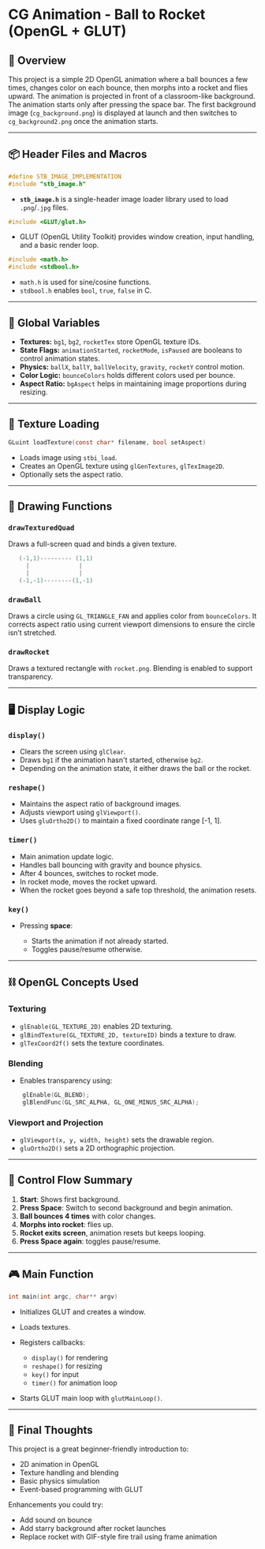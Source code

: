 # CG Animation - Ball to Rocket (OpenGL + GLUT)

## 🧠 Overview

This project is a simple 2D OpenGL animation where a ball bounces a few times, changes color on each bounce, then morphs into a rocket and flies upward. The animation is projected in front of a classroom-like background. The animation starts only after pressing the space bar. The first background image (`cg_background.png`) is displayed at launch and then switches to `cg_background2.png` once the animation starts.

---

## 📦 Header Files and Macros

```c
#define STB_IMAGE_IMPLEMENTATION
#include "stb_image.h"
```

* **`stb_image.h`** is a single-header image loader library used to load `.png`/`.jpg` files.

```c
#include <GLUT/glut.h>
```

* GLUT (OpenGL Utility Toolkit) provides window creation, input handling, and a basic render loop.

```c
#include <math.h>
#include <stdbool.h>
```

* `math.h` is used for sine/cosine functions.
* `stdbool.h` enables `bool`, `true`, `false` in C.

---

## 🎨 Global Variables

* **Textures:** `bg1`, `bg2`, `rocketTex` store OpenGL texture IDs.
* **State Flags:** `animationStarted`, `rocketMode`, `isPaused` are booleans to control animation states.
* **Physics:** `ballX`, `ballY`, `ballVelocity`, `gravity`, `rocketY` control motion.
* **Color Logic:** `bounceColors` holds different colors used per bounce.
* **Aspect Ratio:** `bgAspect` helps in maintaining image proportions during resizing.

---

## 📸 Texture Loading

```c
GLuint loadTexture(const char* filename, bool setAspect)
```

* Loads image using `stbi_load`.
* Creates an OpenGL texture using `glGenTextures`, `glTexImage2D`.
* Optionally sets the aspect ratio.

---

## 🧱 Drawing Functions

### `drawTexturedQuad`

Draws a full-screen quad and binds a given texture.

```glsl
   (-1,1)--------- (1,1)
     |              |
     |              |
   (-1,-1)--------(1,-1)
```

### `drawBall`

Draws a circle using `GL_TRIANGLE_FAN` and applies color from `bounceColors`. It corrects aspect ratio using current viewport dimensions to ensure the circle isn’t stretched.

### `drawRocket`

Draws a textured rectangle with `rocket.png`. Blending is enabled to support transparency.

---

## 🖥 Display Logic

### `display()`

* Clears the screen using `glClear`.
* Draws `bg1` if the animation hasn't started, otherwise `bg2`.
* Depending on the animation state, it either draws the ball or the rocket.

### `reshape()`

* Maintains the aspect ratio of background images.
* Adjusts viewport using `glViewport()`.
* Uses `gluOrtho2D()` to maintain a fixed coordinate range \[-1, 1].

### `timer()`

* Main animation update logic.
* Handles ball bouncing with gravity and bounce physics.
* After 4 bounces, switches to rocket mode.
* In rocket mode, moves the rocket upward.
* When the rocket goes beyond a safe top threshold, the animation resets.

### `key()`

* Pressing **space**:

  * Starts the animation if not already started.
  * Toggles pause/resume otherwise.

---

## ⛓ OpenGL Concepts Used

### Texturing

* `glEnable(GL_TEXTURE_2D)` enables 2D texturing.
* `glBindTexture(GL_TEXTURE_2D, textureID)` binds a texture to draw.
* `glTexCoord2f()` sets the texture coordinates.

### Blending

* Enables transparency using:

```c
    glEnable(GL_BLEND);
    glBlendFunc(GL_SRC_ALPHA, GL_ONE_MINUS_SRC_ALPHA);
```

### Viewport and Projection

* `glViewport(x, y, width, height)` sets the drawable region.
* `gluOrtho2D()` sets a 2D orthographic projection.

---

## 🔁 Control Flow Summary

1. **Start**: Shows first background.
2. **Press Space**: Switch to second background and begin animation.
3. **Ball bounces 4 times** with color changes.
4. **Morphs into rocket**: flies up.
5. **Rocket exits screen**, animation resets but keeps looping.
6. **Press Space again**: toggles pause/resume.

---

## 🎮 Main Function

```c
int main(int argc, char** argv)
```

* Initializes GLUT and creates a window.
* Loads textures.
* Registers callbacks:

  * `display()` for rendering
  * `reshape()` for resizing
  * `key()` for input
  * `timer()` for animation loop
* Starts GLUT main loop with `glutMainLoop()`.

---

## 🚀 Final Thoughts

This project is a great beginner-friendly introduction to:

* 2D animation in OpenGL
* Texture handling and blending
* Basic physics simulation
* Event-based programming with GLUT

Enhancements you could try:

* Add sound on bounce
* Add starry background after rocket launches
* Replace rocket with GIF-style fire trail using frame animation

